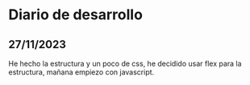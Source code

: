 # Diario de desarrollo

## 27/11/2023

He hecho la estructura y un poco de css, he decidido usar flex para la estructura, mañana empiezo con javascript.
